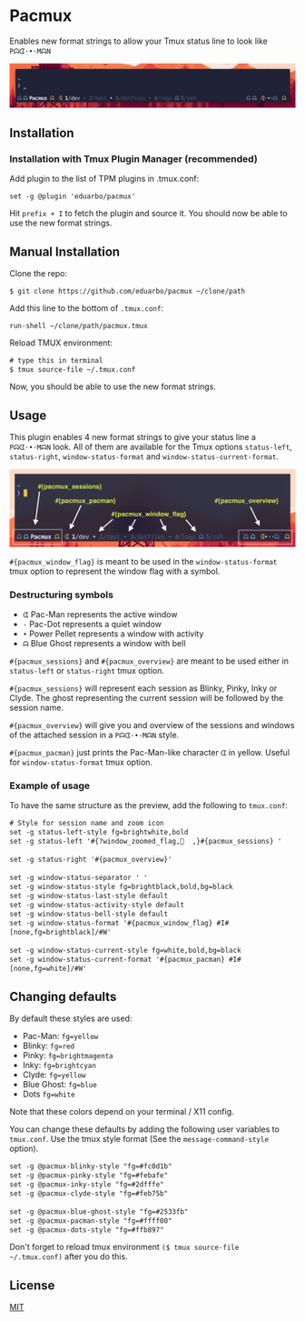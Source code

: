 # Pacmux

Enables new format strings to allow your Tmux status line to look like `Pᗣᗧ·•·MᗣN`
 
<img src="preview.png" alt="Preview" width="769" />


## Installation
### Installation with Tmux Plugin Manager (recommended)

Add plugin to the list of TPM plugins in .tmux.conf:

    set -g @plugin 'eduarbo/pacmux'

Hit `prefix + I` to fetch the plugin and source it.  You should now be able to
use the new format strings.


## Manual Installation

Clone the repo:

    $ git clone https://github.com/eduarbo/pacmux ~/clone/path

Add this line to the bottom of `.tmux.conf`:

    run-shell ~/clone/path/pacmux.tmux

Reload TMUX environment:

    # type this in terminal
    $ tmux source-file ~/.tmux.conf

Now, you should be able to use the new format strings.


## Usage

This plugin enables 4 new format strings to give your status line a `Pᗣᗧ·•·MᗣN` look.
All of them are available for the Tmux options `status-left`, `status-right`,
`window-status-format` and `window-status-current-format`.

<img src="screenshot.png" alt="Destructuring Pacmux" width="666" />

`#{pacmux_window_flag}` is meant to be used in the `window-status-format` tmux option
to represent the window flag with a symbol.

### Destructuring symbols
- `ᗧ` Pac-Man represents the active window
- `·` Pac-Dot represents a quiet window
- `•` Power Pellet represents a window with activity
- `ᗣ` Blue Ghost represents a window with bell

`#{pacmux_sessions}` and `#{pacmux_overview}` are meant to be used either in
`status-left` or `status-right` tmux option.

`#{pacmux_sessions}` will represent each session as Blinky, Pinky, Inky or
Clyde. The ghost representing the current session will be followed by the
session name.

`#{pacmux_overview}` will give you and overview of the sessions and windows of
the attached session in a `Pᗣᗧ·•·MᗣN` style.

`#{pacmux_pacman}` just prints the Pac-Man-like character `ᗧ` in yellow. Useful
for `window-status-format` tmux option.

### Example of usage

To have the same structure as the preview, add the following to `tmux.conf`:

    # Style for session name and zoom icon
    set -g status-left-style fg=brightwhite,bold
    set -g status-left '#{?window_zoomed_flag,  ,}#{pacmux_sessions} '

    set -g status-right '#{pacmux_overview}'

    set -g window-status-separator ' '
    set -g window-status-style fg=brightblack,bold,bg=black
    set -g window-status-last-style default
    set -g window-status-activity-style default
    set -g window-status-bell-style default
    set -g window-status-format '#{pacmux_window_flag} #I#[none,fg=brightblack]/#W'

    set -g window-status-current-style fg=white,bold,bg=black
    set -g window-status-current-format '#{pacmux_pacman} #I#[none,fg=white]/#W'

## Changing defaults

By default these styles are used:

- Pac-Man: `fg=yellow`
- Blinky: `fg=red`
- Pinky: `fg=brightmagenta`
- Inky: `fg=brightcyan`
- Clyde: `fg=yellow`
- Blue Ghost: `fg=blue`
- Dots `fg=white`

Note that these colors depend on your terminal / X11 config.

You can change these defaults by adding the following user variables to
`tmux.conf`. Use the tmux style format (See the `message-command-style` option).

    set -g @pacmux-blinky-style "fg=#fc0d1b"
    set -g @pacmux-pinky-style "fg=#febafe"
    set -g @pacmux-inky-style "fg=#2dfffe"
    set -g @pacmux-clyde-style "fg=#feb75b"

    set -g @pacmux-blue-ghost-style "fg=#2533fb"
    set -g @pacmux-pacman-style "fg=#ffff00"
    set -g @pacmux-dots-style "fg=#ffb897"

Don't forget to reload tmux environment `($ tmux source-file ~/.tmux.conf)` after
you do this.
 

## License

[MIT](LICENSE.md)
